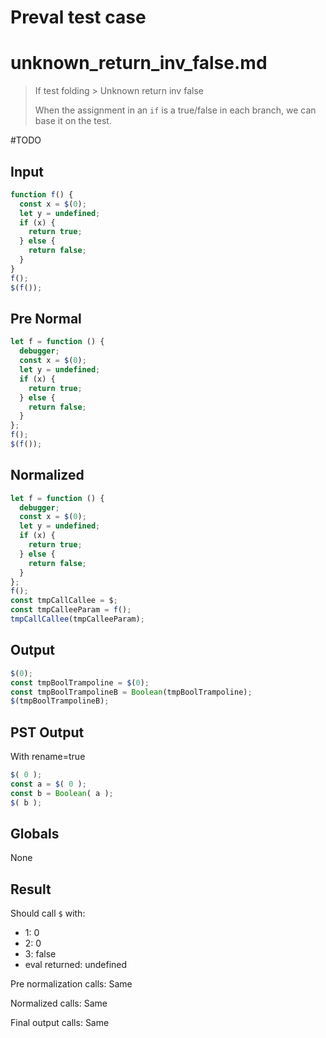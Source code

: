 # Preval test case

# unknown_return_inv_false.md

> If test folding > Unknown return inv false
>
> When the assignment in an `if` is a true/false in each branch, we can base it on the test.

#TODO

## Input

`````js filename=intro
function f() {
  const x = $(0);
  let y = undefined;
  if (x) {
    return true;
  } else {
    return false;
  }
}
f();
$(f());
`````

## Pre Normal

`````js filename=intro
let f = function () {
  debugger;
  const x = $(0);
  let y = undefined;
  if (x) {
    return true;
  } else {
    return false;
  }
};
f();
$(f());
`````

## Normalized

`````js filename=intro
let f = function () {
  debugger;
  const x = $(0);
  let y = undefined;
  if (x) {
    return true;
  } else {
    return false;
  }
};
f();
const tmpCallCallee = $;
const tmpCalleeParam = f();
tmpCallCallee(tmpCalleeParam);
`````

## Output

`````js filename=intro
$(0);
const tmpBoolTrampoline = $(0);
const tmpBoolTrampolineB = Boolean(tmpBoolTrampoline);
$(tmpBoolTrampolineB);
`````

## PST Output

With rename=true

`````js filename=intro
$( 0 );
const a = $( 0 );
const b = Boolean( a );
$( b );
`````

## Globals

None

## Result

Should call `$` with:
 - 1: 0
 - 2: 0
 - 3: false
 - eval returned: undefined

Pre normalization calls: Same

Normalized calls: Same

Final output calls: Same
